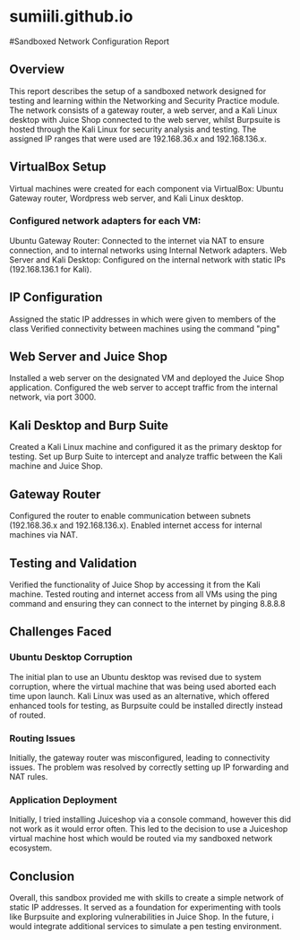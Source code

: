 # sumiili.github.io

#Sandboxed Network Configuration Report

## Overview
This report describes the setup of a sandboxed network designed for testing and learning within the Networking and Security Practice module. The network consists of a gateway router, a web server, and a Kali Linux desktop with Juice Shop connected to the web server, whilst Burpsuite is hosted through the Kali Linux for security analysis and testing. The assigned IP ranges that were used are 192.168.36.x and 192.168.136.x.

## VirtualBox Setup
Virtual machines were created for each component via VirtualBox: Ubuntu Gateway router, Wordpress web server, and Kali Linux desktop.

### Configured network adapters for each VM:
Ubuntu Gateway Router: Connected to the internet via NAT to ensure connection, and to internal networks using Internal Network adapters.
Web Server and Kali Desktop: Configured on the internal network with static IPs (192.168.136.1 for Kali).
## IP Configuration
Assigned the static IP addresses in which were given to members of the class
Verified connectivity between machines using the command "ping"
## Web Server and Juice Shop
Installed a web server on the designated VM and deployed the Juice Shop application.
Configured the web server to accept traffic from the internal network, via port 3000.
## Kali Desktop and Burp Suite
Created a Kali Linux machine and configured it as the primary desktop for testing.
Set up Burp Suite to intercept and analyze traffic between the Kali machine and Juice Shop.
## Gateway Router
Configured the router to enable communication between subnets (192.168.36.x and 192.168.136.x).
Enabled internet access for internal machines via NAT.
## Testing and Validation
Verified the functionality of Juice Shop by accessing it from the Kali machine.
Tested routing and internet access from all VMs using the ping command and ensuring they can connect to the internet by pinging 8.8.8.8

## Challenges Faced

### Ubuntu Desktop Corruption
The initial plan to use an Ubuntu desktop was revised due to system corruption, where the virtual machine that was being used aborted each time upon launch. Kali Linux was used as an alternative, which offered enhanced tools for testing, as Burpsuite could be installed directly instead of routed.

### Routing Issues
Initially, the gateway router was misconfigured, leading to connectivity issues. The problem was resolved by correctly setting up IP forwarding and NAT rules.

### Application Deployment
Initially, I tried installing Juiceshop via a console command, however this did not work as it would error often. This led to the decision to use a Juiceshop virtual machine host which would be routed via my sandboxed network ecosystem.

## Conclusion
Overall, this sandbox provided me with skills to create a simple network of static IP addresses. It served as a foundation for experimenting with tools like Burpsuite and exploring vulnerabilities in Juice Shop. In the future, i would integrate additional services to simulate a pen testing environment.
